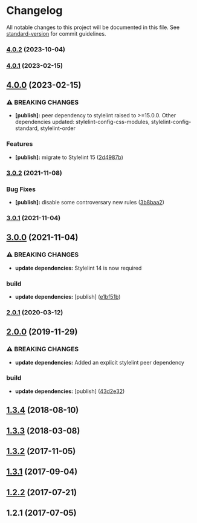 # Changelog

All notable changes to this project will be documented in this file. See [standard-version](https://github.com/conventional-changelog/standard-version) for commit guidelines.

### [4.0.2](https://github.com/JetBrains/stylelint-config-jetbrains/compare/v4.0.1...v4.0.2) (2023-10-04)

### [4.0.1](https://github.com/JetBrains/stylelint-config-jetbrains/compare/v4.0.0...v4.0.1) (2023-02-15)

## [4.0.0](https://github.com/JetBrains/stylelint-config-jetbrains/compare/v3.0.2...v4.0.0) (2023-02-15)


### ⚠ BREAKING CHANGES

* **[publish]:** peer dependency to stylelint raised to >=15.0.0. Other dependencies updated:
stylelint-config-css-modules, stylelint-config-standard, stylelint-order

### Features

* **[publish]:** migrate to Stylelint 15 ([2d4987b](https://github.com/JetBrains/stylelint-config-jetbrains/commit/2d4987be1a5ecb29e0dc70d116eb90ce8b5c9dd5))

### [3.0.2](https://github.com/JetBrains/stylelint-config-jetbrains/compare/v3.0.1...v3.0.2) (2021-11-08)


### Bug Fixes

* **[publish]:** disable some controversary new rules ([3b8baa2](https://github.com/JetBrains/stylelint-config-jetbrains/commit/3b8baa28a5acc6a63f977807d65c0e11d3fd4a55))

### [3.0.1](https://github.com/JetBrains/stylelint-config-jetbrains/compare/v3.0.0...v3.0.1) (2021-11-04)

## [3.0.0](https://github.com/JetBrains/stylelint-config-jetbrains/compare/v2.0.1...v3.0.0) (2021-11-04)


### ⚠ BREAKING CHANGES

* **update dependencies:** Stylelint 14 is now required

### build

* **update dependencies:** [publish] ([e1bf51b](https://github.com/JetBrains/stylelint-config-jetbrains/commit/e1bf51b28383c3a4a5354d0eb748cbe0daa1a992))

### [2.0.1](https://github.com/JetBrains/stylelint-config-jetbrains/compare/v2.0.0...v2.0.1) (2020-03-12)

## [2.0.0](https://github.com/JetBrains/stylelint-config-jetbrains/compare/v1.3.4...v2.0.0) (2019-11-29)


### ⚠ BREAKING CHANGES

* **update dependencies:** Added an explicit stylelint peer dependency

### build

* **update dependencies:** [publish] ([43d2e32](https://github.com/JetBrains/stylelint-config-jetbrains/commit/43d2e3230bc70a0bfaf541e6c478b95e6f46e47c))

<a name="1.3.4"></a>
## [1.3.4](https://github.com/JetBrains/stylelint-config-jetbrains/compare/v1.3.3...v1.3.4) (2018-08-10)



<a name="1.3.3"></a>
## [1.3.3](https://github.com/JetBrains/stylelint-config-jetbrains/compare/v1.3.2...v1.3.3) (2018-03-08)



<a name="1.3.2"></a>
## [1.3.2](https://github.com/JetBrains/stylelint-config-jetbrains/compare/v1.3.1...v1.3.2) (2017-11-05)



<a name="1.3.1"></a>
## [1.3.1](https://github.com/JetBrains/stylelint-config-jetbrains/compare/v1.2.2...v1.3.1) (2017-09-04)



<a name="1.2.2"></a>
## [1.2.2](https://github.com/JetBrains/stylelint-config-jetbrains/compare/v1.2.1...v1.2.2) (2017-07-21)



<a name="1.2.1"></a>
## 1.2.1 (2017-07-05)
